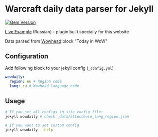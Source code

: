 # Warcraft daily data parser for Jekyll

[![Gem Version](https://badge.fury.io/rb/jekyll-wowdaily.svg)](https://badge.fury.io/rb/jekyll-wowdaily)

[Live Example](https://forestguild.club/) (Russian) - plugin built specially for this website

Data parsed from [Wowhead](https://wowhead.com) block "Today in WoW"

## Configuration

Add following block to your jekyll config (`_config.yml`)

```yml
wowdaily:
  region: eu # Region code
  lang: ru # Wowhead language code
```

## Usage

```bash
# If you set all configs in site config file:
jekyll wowdaily # check _data/attendance_lang_region.json

# If you want to set custom config
jekyll wowdaily --help
```

